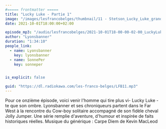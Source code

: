 ```yaml
---
#===== frontmatter =====
title: "Lucky Luke - Partie 1"
image: "/images/lesfrancobelges/thumbnail/11 - Stetson_Lucky_Luke_grand_format.jpg"
date: 2021-10-01T18:00:00+02:00

episode_mp3: "/audio/lesfrancobelges/2021-10-01T18-00-00-02-00_LuckyLukePartie1.mp3"
author: "Lyonsbanner"
duration: "1:34:10"
people_link: 
  - name: Lyonsbanner
    key: lyonsbanner
  - name: SonnePer
    key: sonneper


is_explicit: false

guid: "https://dl.radiokawa.com/les-franco-belges/LFB11.mp3"
---
```


<PodcastHeader/>

<!-- ECRIRE LA DESCRIPTION DE L'EPISODE SOUS CETTE LIGNE -->
Pour ce onzième épisode, voici venir l'homme qui tire plus vi- Lucky Luke -te que son ombre. Lyonsbanner et ses chroniqueurs partent dans le Far West à la rencontre du Cow-boy solitaire accompagné de son fidèle cheval Jolly Jumper. Une série remplie d'aventure, d'humour et inspirée de faits historiques réelles. Musique du générique : Carpe Diem de Kevin MacLeod

